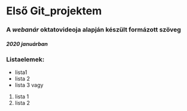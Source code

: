 # Első Git_projektem

### A *webanár* oktatovideoja  alapján készült **formázott** szöveg
##### 2020 januárban

### Listaelemek:
- lista1
- lista 2
- lista 3
          vagy
          
 1. lista 1
 2. lista 2

